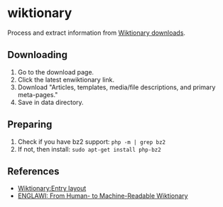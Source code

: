 # wiktionary
Process and extract information from [Wiktionary
downloads](https://dumps.wikimedia.org/backup-index.html).

## Downloading
1. Go to the download page.
2. Click the latest enwiktionary link.
3. Download "Articles, templates, media/file descriptions, and primary meta-pages."
4. Save in data directory.

## Preparing
1. Check if you have bz2 support: `php -m | grep bz2`
2. If not, then install: `sudo apt-get install php-bz2`

## References
* [Wiktionary:Entry layout](https://en.wiktionary.org/wiki/Wiktionary:Entry_layout)
* [ENGLAWI: From Human- to Machine-Readable Wiktionary](https://aclanthology.org/2020.lrec-1.369.pdf)
